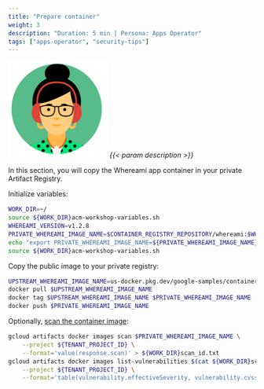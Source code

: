 ```yaml
---
title: "Prepare container"
weight: 3
description: "Duration: 5 min | Persona: Apps Operator"
tags: ["apps-operator", "security-tips"]
---
```

![Apps Operator](/images/apps-operator.png)
_{{< param description >}}_

In this section, you will copy the Whereami app container in your private Artifact Registry.

Initialize variables:
```Bash
WORK_DIR=~/
source ${WORK_DIR}acm-workshop-variables.sh
WHEREAMI_VERSION=v1.2.8
PRIVATE_WHEREAMI_IMAGE_NAME=$CONTAINER_REGISTRY_REPOSITORY/whereami:$WHEREAMI_VERSION
echo "export PRIVATE_WHEREAMI_IMAGE_NAME=${PRIVATE_WHEREAMI_IMAGE_NAME}" >> ${WORK_DIR}acm-workshop-variables.sh
source ${WORK_DIR}acm-workshop-variables.sh
```

Copy the public image to your private registry:
```Bash
UPSTREAM_WHEREAMI_IMAGE_NAME=us-docker.pkg.dev/google-samples/containers/gke/whereami:$WHEREAMI_VERSION
docker pull $UPSTREAM_WHEREAMI_IMAGE_NAME
docker tag $UPSTREAM_WHEREAMI_IMAGE_NAME $PRIVATE_WHEREAMI_IMAGE_NAME
docker push $PRIVATE_WHEREAMI_IMAGE_NAME
```

Optionally, [scan the container image](https://cloud.google.com/container-analysis/docs/on-demand-scanning-howto):
```Bash
gcloud artifacts docker images scan $PRIVATE_WHEREAMI_IMAGE_NAME \
    --project ${TENANT_PROJECT_ID} \
    --format='value(response.scan)' > ${WORK_DIR}scan_id.txt
gcloud artifacts docker images list-vulnerabilities $(cat ${WORK_DIR}scan_id.txt) \
    --project ${TENANT_PROJECT_ID} \
    --format='table(vulnerability.effectiveSeverity, vulnerability.cvssScore, noteName, vulnerability.packageIssue[0].affectedPackage, vulnerability.packageIssue[0].affectedVersion.name, vulnerability.packageIssue[0].fixedVersion.name)'
```